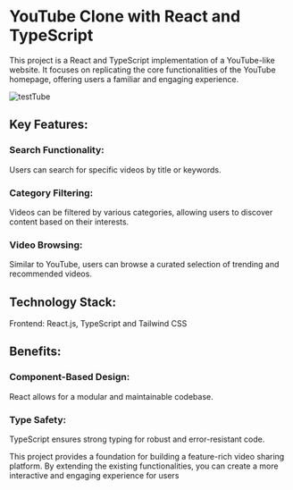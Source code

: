 # YouTube Clone with React and TypeScript
This project is a React and TypeScript implementation of a YouTube-like website. It focuses on replicating the core functionalities of the YouTube homepage, offering users a familiar and engaging experience.

![testTube](https://github.com/Orbin-Ahmed/TestTube/assets/93181928/1b1bfebb-4170-43a8-8b1d-e750293920c3)


## Key Features:

### Search Functionality:
Users can search for specific videos by title or keywords.
### Category Filtering:
Videos can be filtered by various categories, allowing users to discover content based on their interests.
### Video Browsing:
Similar to YouTube, users can browse a curated selection of trending and recommended videos.

## Technology Stack:
Frontend: React.js, TypeScript and Tailwind CSS

## Benefits:
### Component-Based Design:
React allows for a modular and maintainable codebase.
### Type Safety:
TypeScript ensures strong typing for robust and error-resistant code.

This project provides a foundation for building a feature-rich video sharing platform. By extending the existing functionalities, you can create a more interactive and engaging experience for users
